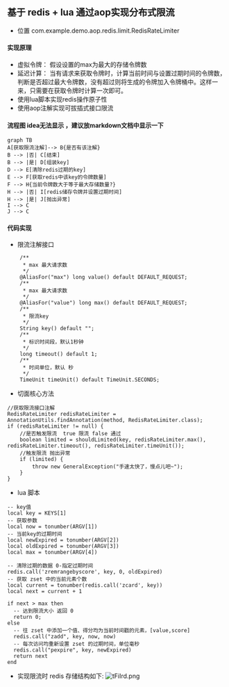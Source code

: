 ##  基于 redis + lua 通过aop实现分布式限流 
- 位置 com.example.demo.aop.redis.limit.RedisRateLimiter
#### 实现原理
- 虚拟令牌： 假设设置的max为最大的存储令牌数
- 延迟计算： 当有请求来获取令牌时，计算当前时间与设置过期时间的令牌数，判断是否超过最大令牌数，没有超过则将生成的令牌加入令牌桶中。这样一来，只需要在获取令牌时计算一次即可。
- 使用lua脚本实现redis操作原子性
- 使用aop注解实现可拔插式接口限流

#### 流程图 idea无法显示 ，建议放markdown文档中显示一下

```
graph TB
A[获取限流注解]--> B{是否有该注解} 
B --> |否| C[结束] 
B --> |是| D[组装key] 
D --> E[清除redis过期的key]
E --> F[获取redis中该key的令牌数量]
F --> H{当前令牌数大于等于最大存储数量?} 
H --> |否| I[redis储存令牌并设置过期时间] 
H --> |是| J[抛出异常] 
I --> C
J --> C
``` 

    
#### 代码实现

- 限流注解接口
```
    /**
     * max 最大请求数
     */
    @AliasFor("max") long value() default DEFAULT_REQUEST;
    /**
     * max 最大请求数
     */
    @AliasFor("value") long max() default DEFAULT_REQUEST;
    /**
     * 限流key
     */
    String key() default "";
    /**
     * 标识时间段，默认1秒钟
     */
    long timeout() default 1;
    /**
     * 时间单位，默认 秒
     */
    TimeUnit timeUnit() default TimeUnit.SECONDS;
```

- 切面核心方法
```
//获取限流接口注解
RedisRateLimiter redisRateLimiter = AnnotationUtils.findAnnotation(method, RedisRateLimiter.class);
if (redisRateLimiter != null) {
    //是否触发限流  true 限流 false 通过
    boolean limited = shouldLimited(key, redisRateLimiter.max(), redisRateLimiter.timeout(), redisRateLimiter.timeUnit());
    //触发限流 抛出异常
    if (limited) {
        throw new GeneralException("手速太快了，慢点儿吧~");
    }
}
```

- lua 脚本
```
-- key值
local key = KEYS[1]
-- 获取参数
local now = tonumber(ARGV[1])
-- 当前key的过期时间
local newExpired = tonumber(ARGV[2])
local oldExpired = tonumber(ARGV[3])
local max = tonumber(ARGV[4])

-- 清除过期的数据 0-指定过期时间
redis.call('zremrangebyscore', key, 0, oldExpired)
-- 获取 zset 中的当前元素个数
local current = tonumber(redis.call('zcard', key))
local next = current + 1

if next > max then
  -- 达到限流大小 返回 0
  return 0;
else
  -- 往 zset 中添加一个值、得分均为当前时间戳的元素，[value,score]
  redis.call("zadd", key, now, now)
  -- 每次访问均重新设置 zset 的过期时间，单位毫秒
  redis.call("pexpire", key, newExpired)
  return next
end
```

- 实现限流时 redis 存储结构如下:
![tFiIrd.png](https://s1.ax1x.com/2020/05/26/tFiIrd.png)

